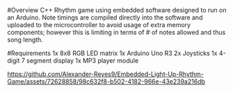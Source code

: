 #Overview
C++ Rhythm game using embedded software designed to run on an Arduino.
Note timings are compiled directly into the software and uploaded to the microcontroller to avoid usage of extra memory components; however this is limiting in terms of # of notes allowed and thus song length.

#Requirements
1x 8x8 RGB LED matrix
1x Arduino Uno R3
2x Joysticks
1x 4-digit 7 segment display
1x MP3 player module

https://github.com/Alexander-Reyes9/Embedded-Light-Up-Rhythm-Game/assets/72628858/98c632f8-b502-4182-966e-43e239a216db
